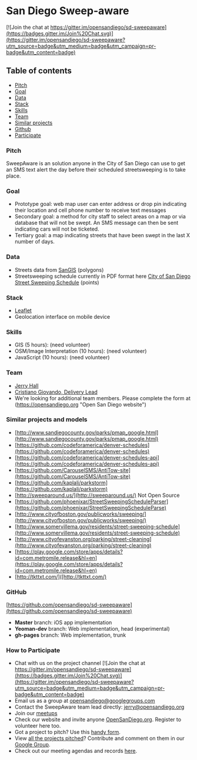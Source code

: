 # San Diego Sweep-aware

[![Join the chat at https://gitter.im/opensandiego/sd-sweepaware](https://badges.gitter.im/Join%20Chat.svg)](https://gitter.im/opensandiego/sd-sweepaware?utm_source=badge&utm_medium=badge&utm_campaign=pr-badge&utm_content=badge)

## Table of contents
- [Pitch](#section_pitch "Pitch")
- [Goal](#section_goal "Goal")
- [Data](#section_data "Data")
- [Stack](#section_stack "Stack")
- [Skills](#section_skills "Skills")
- [Team](#section_team "team")
- [Similar projects](#section_similar "Similar projects")
- [Github](#section_github "Github")
- [Participate](#section_participate "How to Participate")

### <a name="section_pitch"></a>Pitch

SweepAware is an solution anyone in the City of San Diego can use to get an SMS text alert the day before their scheduled streetsweeping is to take place.  

### <a name="section_goal"></a>Goal

- Prototype goal: web map user can enter address or drop pin indicating their location and cell phone number to receive text messages 
- Secondary goal: a method for city staff to select areas on a map or via database that will not be swept. An SMS message can then be sent indicating cars will not be ticketed.
- Tertiary goal: a map indicating streets that have been swept in the last X number of days.

### <a name="section_data"></a>Data

- Streets data from [SanGIS](http://www.sangis.org/ "San Diego Geographic Information Source") (polygons)
- Streetsweeping schedule currently in PDF format here [City of San Diego Street Sweeping Schedule](http://www.sandiego.gov/stormwater/services/sweepschedules.shtml "Street sweeping Schedule") (points)

### <a name="section_stack"></a>Stack

- [Leaflet](http://leafletjs.com/ "Leaflet JavaScript Library")
- Geolocation interface on mobile device

### <a name="section_skills"></a>Skills

- GIS (5 hours): (need volunteer)
- OSM/Image Interpretation (10 hours): (need volunteer)
- JavaScript (10 hours): (need volunteer)

### <a name="section_team"></a>Team

- [Jerry Hall](https://github.com/jerryhall "jerryhall")
- [Cristiano Giovando, Delivery Lead](https://github.com/cgiovando "cgiovando")
- We're looking for additional team members. Please complete the form at (https://opensandiego.org "Open San Diego website")

### <a name="section_similar"></a>Similar projects and models

- [http://www.sandiegocounty.gov/parks/pmap_google.html](http://www.sandiegocounty.gov/parks/pmap_google.html)  
- [https://github.com/codeforamerica/denver-schedules](https://github.com/codeforamerica/denver-schedules)  
- [https://github.com/codeforamerica/denver-schedules-api](https://github.com/codeforamerica/denver-schedules-api)  
- [https://github.com/CarouselSMS/AntiTow-site](https://github.com/CarouselSMS/AntiTow-site)  
- [https://github.com/kaplali/parkstorm](https://github.com/kaplali/parkstorm)  
- [http://sweeparound.us/](http://sweeparound.us/) Not Open Source  
- [https://github.com/phoenixar/StreetSweepingScheduleParser](https://github.com/phoenixar/StreetSweepingScheduleParse)  
- [http://www.cityofboston.gov/publicworks/sweeping/](http://www.cityofboston.gov/publicworks/sweeping/)  
- [http://www.somervillema.gov/residents/street-sweeping-schedule](http://www.somervillema.gov/residents/street-sweeping-schedule)  
- [http://www.cityofevanston.org/parking/street-cleaning](http://www.cityofevanston.org/parking/street-cleaning)  
- [https://play.google.com/store/apps/details?id=com.metromile.release&hl=en](https://play.google.com/store/apps/details?id=com.metromile.release&hl=en)  
- [http://tkttxt.com/]([http://tkttxt.com/)  

### <a name="section_github"></a>GitHub

[https://github.com/opensandiego/sd-sweepaware](https://github.com/opensandiego/sd-sweepaware)

- **Master** branch: iOS app implementation
- **Yeoman-dev** branch: Web implementation, head (experimental)
- **gh-pages** branch: Web implementation, trunk

### <a name="section_participate"></a>How to Participate

- Chat with us on the project channel [![Join the chat at https://gitter.im/opensandiego/sd-sweepaware](https://badges.gitter.im/Join%20Chat.svg)](https://gitter.im/opensandiego/sd-sweepaware?utm_source=badge&utm_medium=badge&utm_campaign=pr-badge&utm_content=badge)  
- Email us as a group at opensandiego@googlegroups.com
- Contact the SweepAware team lead directly: jerry@opensandiego.org 
- Join our [meetups](http://www.meetup.com/Open-San-Diego)
- Check our website and invite anyone [OpenSanDiego.org](http://opensandiego.org). Register to volunteer here too. 
- Got a project to pitch? Use this [handy form](http://bit.ly/cfaosdprojectsform).
- View [all the projects pitched](http://bit.ly/cfaosdpublic)? Contribute and comment on them in our [Google Group](http://bit.ly/cfaosdgg).
- Check out our meeting agendas and records [here](http://bit.ly/cfaosdpublic).
